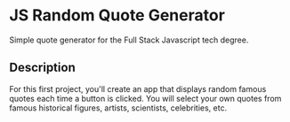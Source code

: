 # JS Random Quote Generator

Simple quote generator for the Full Stack Javascript tech degree.

## Description

For this first project, you'll create an app that displays random famous quotes each time a button is clicked. You will 
select your own quotes from famous historical figures, artists, scientists, celebrities, etc.

